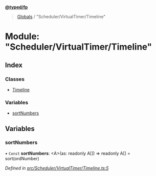 **[@typed/fp](../README.md)**

> [Globals](../globals.md) / "Scheduler/VirtualTimer/Timeline"

# Module: "Scheduler/VirtualTimer/Timeline"

## Index

### Classes

* [Timeline](../classes/_scheduler_virtualtimer_timeline_.timeline.md)

### Variables

* [sortNumbers](_scheduler_virtualtimer_timeline_.md#sortnumbers)

## Variables

### sortNumbers

• `Const` **sortNumbers**: \<A>(as: readonly A[]) => readonly A[] = sort(ordNumber)

*Defined in [src/Scheduler/VirtualTimer/Timeline.ts:5](https://github.com/TylorS/typed-fp/blob/ac98ca1/src/Scheduler/VirtualTimer/Timeline.ts#L5)*
